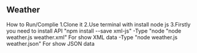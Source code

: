 ## Weather
How to Run/Complie
1.Clone it
2.Use terminal with install node js
3.Firstly you need to install API "npm install --save xml-js"
-Type "node "node weather.js weather.xml" For show XML data
-Type "node weather.js weather.json" For show JSON data

